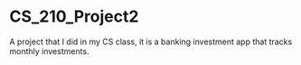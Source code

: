 # CS_210_Project2
A project that I did in my CS class, it is a banking investment app that tracks monthly investments.
